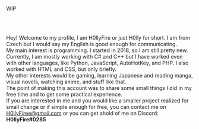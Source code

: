 <p>WIP<p> <br><br>

Hey! Welcome to my profile, I am H0llyFire or just H0lly for short. I am from Czech but I would say my English is good enough for communicating.<br>
My main interest is programming. I started in 2018, so I am still pretty new. Currently, I am mostly working with C# and C++ but I have worked even with other languages, like Python, JavaScript, AutoHotKey, and PHP. I also worked with HTML and CSS, but only briefly.<br>
My other interests would be gaming, learning Japanese and reading manga, visual novels, watching anime, and stuff like that.<br>
The point of making this account was to share some small things I did in my free time and to get some practical experience.<br>
If you are interested in me and you would like a smaller project realized for small change or if simple enough for free, you can contact me on H0llyFiree@gmail.com or you can get ahold of me on Discord: **H0llyFire#0285**
